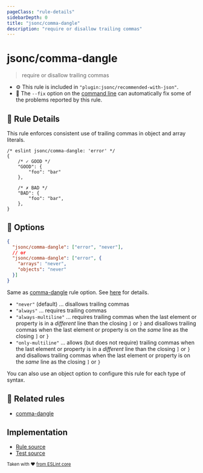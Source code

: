 ```yaml
---
pageClass: "rule-details"
sidebarDepth: 0
title: "jsonc/comma-dangle"
description: "require or disallow trailing commas"
---
```

# jsonc/comma-dangle

> require or disallow trailing commas

- :gear: This rule is included in `"plugin:jsonc/recommended-with-json"`.
- :wrench: The `--fix` option on the [command line](https://eslint.org/docs/user-guide/command-line-interface#fixing-problems) can automatically fix some of the problems reported by this rule.

## :book: Rule Details

This rule enforces consistent use of trailing commas in object and array literals.

<eslint-code-block fix>

```json5
/* eslint jsonc/comma-dangle: 'error' */
{
    /* ✓ GOOD */
    "GOOD": {
        "foo": "bar"
    },

    /* ✗ BAD */
    "BAD": {
        "foo": "bar",
    },
}
```

</eslint-code-block>

## :wrench: Options

```json
{
  "jsonc/comma-dangle": ["error", "never"],
  // or
  "jsonc/comma-dangle": ["error", {
    "arrays": "never",
    "objects": "never"
  }]
}
```

Same as [comma-dangle] rule option. See [here](https://eslint.org/docs/rules/comma-dangle#options) for details.

- `"never"` (default) ... disallows trailing commas
- `"always"` ... requires trailing commas
- `"always-multiline"` ... requires trailing commas when the last element or property is in a *different* line than the closing `]` or `}` and disallows trailing commas when the last element or property is on the *same* line as the closing `]` or `}`
- `"only-multiline"` ... allows (but does not require) trailing commas when the last element or property is in a *different* line than the closing `]` or `}` and disallows trailing commas when the last element or property is on the *same* line as the closing `]` or `}`

You can also use an object option to configure this rule for each type of syntax.

## :couple: Related rules

- [comma-dangle]

[comma-dangle]: https://eslint.org/docs/rules/comma-dangle

## Implementation

- [Rule source](https://github.com/ota-meshi/eslint-plugin-jsonc/blob/master/lib/rules/comma-dangle.ts)
- [Test source](https://github.com/ota-meshi/eslint-plugin-jsonc/blob/master/tests/lib/rules/comma-dangle.js)

<sup>Taken with ❤️ [from ESLint core](https://eslint.org/docs/rules/comma-dangle)</sup>
